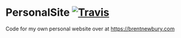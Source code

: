 # PersonalSite [![Travis](https://travis-ci.org/brentnewbury/PersonalSite.svg?branch=master)](https://travis-ci.org/brentnewbury/PersonalSite)

Code for my own personal website over at https://brentnewbury.com
